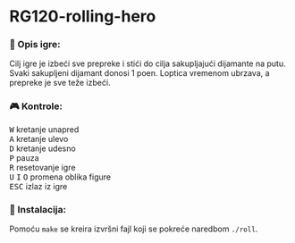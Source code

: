 # RG120-rolling-hero


### :memo: Opis igre:
Cilj igre je izbeći sve prepreke i stići do cilja sakupljajući dijamante na putu.
Svaki sakupljeni dijamant donosi 1 poen.
Loptica vremenom ubrzava, a prepreke je sve teže izbeći.

### :video_game: Kontrole:
<kbd>W</kbd> kretanje unapred <br>
<kbd>A</kbd> kretanje ulevo <br>
<kbd>D</kbd> kretanje udesno <br>
<kbd>P</kbd> pauza <br>
<kbd>R</kbd> resetovanje igre <br>
<kbd>U</kbd> <kbd>I</kbd> <kbd>O</kbd> promena oblika figure <br>
<kbd>ESC</kbd> izlaz iz igre 

### :wrench: Instalacija:
Pomoću `make` se kreira izvršni fajl koji se pokreće naredbom `./roll`.









